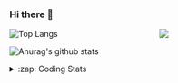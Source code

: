### Hi there 👋

<!--
**tao8687/tao8687** is a ✨ _special_ ✨ repository because its `README.md` (this file) appears on your GitHub profile.

Here are some ideas to get you started:

- 🔭 I’m currently working on ...
- 🌱 I’m currently learning ...
- 👯 I’m looking to collaborate on ...
- 🤔 I’m looking for help with ...
- 💬 Ask me about ...
- 📫 How to reach me: ...
- 😄 Pronouns: ...
- ⚡ Fun fact: ...
-->

<img align='right' src="https://media.giphy.com/media/M9gbBd9nbDrOTu1Mqx/giphy.gif" width="240">

  
![Top Langs](https://github-readme-stats.vercel.app/api/top-langs/?username=tao8687&layout=compact&title_color=23238E&text_color=A67D3D)

![Anurag's github stats](https://github-readme-stats.vercel.app/api?username=tao8687&show_icons=true&&text_color=A67D3D&title_color=23238E&show_icons=false&count_private=true&hide=stars)

<details>
  <summary>:zap: Coding Stats</summary>
  <br>
    
<!--START_SECTION:waka-->
![Code Time](http://img.shields.io/badge/Code%20Time-1%2C236%20hrs%2021%20mins-blue)

![Profile Views](http://img.shields.io/badge/Profile%20Views-0-blue)

**🐱 My GitHub Data** 

> 📦 1.5 MB Used in GitHub's Storage 
 > 
> 🏆 139 Contributions in the Year 2023
 > 
> 🚫 Not Opted to Hire
 > 
> 📜 50 Public Repositories 
 > 
> 🔑 22 Private Repositories 
 > 
**I'm an Early 🐤** 

```text
🌞 Morning                1007 commits        █████████████████████░░░░   83.15 % 
🌆 Daytime                84 commits          ██░░░░░░░░░░░░░░░░░░░░░░░   06.94 % 
🌃 Evening                116 commits         ██░░░░░░░░░░░░░░░░░░░░░░░   09.58 % 
🌙 Night                  4 commits           ░░░░░░░░░░░░░░░░░░░░░░░░░   00.33 % 
```
📅 **I'm Most Productive on Wednesday** 

```text
Monday                   175 commits         ████░░░░░░░░░░░░░░░░░░░░░   14.45 % 
Tuesday                  162 commits         ███░░░░░░░░░░░░░░░░░░░░░░   13.38 % 
Wednesday                228 commits         █████░░░░░░░░░░░░░░░░░░░░   18.83 % 
Thursday                 152 commits         ███░░░░░░░░░░░░░░░░░░░░░░   12.55 % 
Friday                   170 commits         ████░░░░░░░░░░░░░░░░░░░░░   14.04 % 
Saturday                 166 commits         ███░░░░░░░░░░░░░░░░░░░░░░   13.71 % 
Sunday                   158 commits         ███░░░░░░░░░░░░░░░░░░░░░░   13.05 % 
```


📊 **This Week I Spent My Time On** 

```text
🕑︎ Time Zone: Asia/Shanghai

💬 Programming Languages: 
C                        22 hrs 3 mins       ███████████████░░░░░░░░░░   61.47 % 
Text                     10 hrs 20 mins      ███████░░░░░░░░░░░░░░░░░░   28.82 % 
Python                   2 hrs 26 mins       ██░░░░░░░░░░░░░░░░░░░░░░░   06.80 % 
Makefile                 30 mins             ░░░░░░░░░░░░░░░░░░░░░░░░░   01.41 % 
C++                      15 mins             ░░░░░░░░░░░░░░░░░░░░░░░░░   00.72 % 

🔥 Editors: 
VS Code                  35 hrs 52 mins      █████████████████████████   100.00 % 

🐱‍💻 Projects: 
vc0768                   35 hrs 50 mins      █████████████████████████   99.89 % 
sylixOS                  2 mins              ░░░░░░░░░░░░░░░░░░░░░░░░░   00.09 % 
pto2caffe                0 secs              ░░░░░░░░░░░░░░░░░░░░░░░░░   00.01 % 

💻 Operating System: 
Linux                    35 hrs 52 mins      █████████████████████████   100.00 % 
```

**I Mostly Code in Python** 

```text
Python                   9 repos             ████████░░░░░░░░░░░░░░░░░   31.03 % 
C++                      7 repos             ██████░░░░░░░░░░░░░░░░░░░   24.14 % 
JavaScript               2 repos             ██░░░░░░░░░░░░░░░░░░░░░░░   06.90 % 
Batchfile                1 repo              █░░░░░░░░░░░░░░░░░░░░░░░░   03.45 % 
HTML                     1 repo              █░░░░░░░░░░░░░░░░░░░░░░░░   03.45 % 
```



**Timeline**

![Lines of Code chart](https://raw.githubusercontent.com/tao8687/tao8687/master/assets/bar_graph.png)


 Last Updated on 17/05/2023 01:24:09 UTC
<!--END_SECTION:waka-->
</details>
